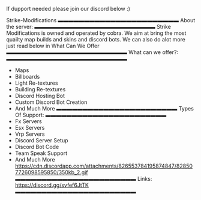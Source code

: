 If dupport needed please join our discord below :)



Strike-Modifications
▬▬▬▬▬▬▬▬▬▬▬▬▬▬▬▬▬▬▬▬▬▬▬
About the server:
▬▬▬▬▬▬▬▬▬▬▬▬▬▬▬▬▬▬▬▬▬▬▬
Strike Modifications is owned and operated by cobra.
We aim at bring the most quailty map builds and skins and discord bots.
We can also do alot more just read below in What Can We Offer
▬▬▬▬▬▬▬▬▬▬▬▬▬▬▬▬▬▬▬▬▬▬▬
What can we offer?:
▬▬▬▬▬▬▬▬▬▬▬▬▬▬▬▬▬▬▬▬▬▬▬
* Maps
* Billboards
* Light Re-textures
* Building Re-textures
* Discord Hosting Bot
* Custom Discord Bot Creation
* And Much More
▬▬▬▬▬▬▬▬▬▬▬▬▬▬▬▬▬▬▬▬▬▬▬
Types Of Support:
▬▬▬▬▬▬▬▬▬▬▬▬▬▬▬▬▬▬▬▬▬▬▬
* Fx Servers
* Esx Servers
* Vrp Servers
* Discord Server Setup
* Discord Bot Code
* Team Speak Support
* And Much More
https://cdn.discordapp.com/attachments/826553784195874847/828507726098595850/350kb_2.gif
▬▬▬▬▬▬▬▬▬▬▬▬▬▬▬▬▬▬▬▬▬▬▬
Links: https://discord.gg/svfef6JtTK
▬▬▬▬▬▬▬▬▬▬▬▬▬▬▬▬▬▬▬▬▬▬▬
